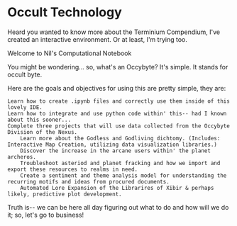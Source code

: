 # Occult Technology

 Heard you wanted to know more about the Terminium Compendium, I've created an interactive environment.
 Or at least, I'm trying too.

Welcome to Nil's Computational Notebook

You might be wondering... so, what's an Occybyte? It's simple. 
It stands for occult byte.

Here are the goals and objectives for using this are pretty simple, they are:

    Learn how to create .ipynb files and correctly use them inside of this lovely IDE.
    Learn how to integrate and use python code within' this-- had I known about this sooner...
    Complete three projects that will use data collected from the Occybyte Division of the Nexus.
        Learn more about the Godless and Godliving dichtomy. (Includes: Interactive Map Creation, utilizing data visualization libraries.)
        Discover the increase in the arcane users within' the planet archeros.
        Troubleshoot asteriod and planet fracking and how we import and export these resources to realms in need.
        Create a sentiment and theme analysis model for understanding the recurring motifs and ideas from procured documents.
        Automated Lore Expansion of the Librarires of Xibir & perhaps likely, predictive plot development.

Truth is-- we can be here all day figuring out what to do and how will we do it; so, let's go to business!
